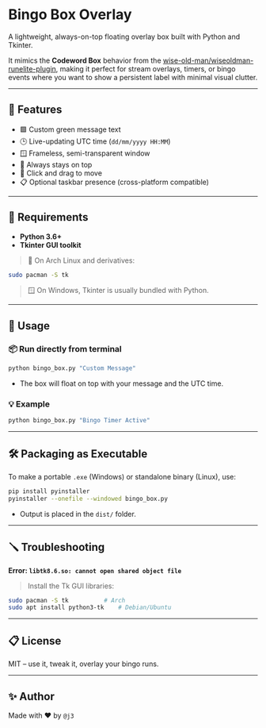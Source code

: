 # Bingo Box Overlay

A lightweight, always-on-top floating overlay box built with Python and Tkinter.

It mimics the **Codeword Box** behavior from the [wise-old-man/wiseoldman-runelite-plugin](https://github.com/wise-old-man/wiseoldman-runelite-plugin), making it perfect for stream overlays, timers, or bingo events where you want to show a persistent label with minimal visual clutter.

---

## 🎯 Features

- 🟩 Custom green message text
- 🕒 Live-updating UTC time (`dd/mm/yyyy HH:MM`)
- 🪟 Frameless, semi-transparent window
- 📌 Always stays on top
- 🎯 Click and drag to move
- 📋 Optional taskbar presence (cross-platform compatible)

---

## 🧰 Requirements

- **Python 3.6+**
- **Tkinter GUI toolkit**

> 🐧 On Arch Linux and derivatives:
```bash
sudo pacman -S tk
```

> 🪟 On Windows, Tkinter is usually bundled with Python.

---

## 🚀 Usage

### 📦 Run directly from terminal

```bash
python bingo_box.py "Custom Message"
```

- The box will float on top with your message and the UTC time.

### 💡 Example

```bash
python bingo_box.py "Bingo Timer Active"
```

---

## 🛠 Packaging as Executable

To make a portable `.exe` (Windows) or standalone binary (Linux), use:

```bash
pip install pyinstaller
pyinstaller --onefile --windowed bingo_box.py
```

- Output is placed in the `dist/` folder.

---

## 🪛 Troubleshooting

**Error: `libtk8.6.so: cannot open shared object file`**

> Install the Tk GUI libraries:

```bash
sudo pacman -S tk          # Arch
sudo apt install python3-tk    # Debian/Ubuntu
```

---

## 📋 License

MIT – use it, tweak it, overlay your bingo runs.

---

## ✨ Author

Made with ❤️ by `@j3`
